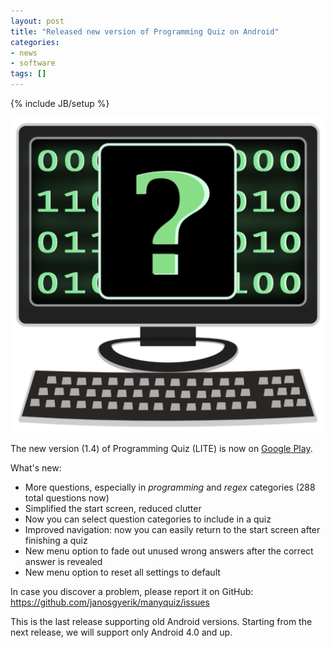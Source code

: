 ```yaml
---
layout: post
title: "Released new version of Programming Quiz on Android"
categories:
- news
- software
tags: []
---
```

{% include JB/setup %}

<span class="pull-right col-lg-2 col-md-2 col-sm-3"><a class="thumbnail" href="https://play.google.com/store/apps/details?id=com.manyquiz.programming.lite"><img alt="android" src="/assets/themes/images/apps/programming-quiz.png" /></a></span>

The new version (1.4) of Programming Quiz (LITE) is now on [Google Play](https://play.google.com/store/apps/details?id=com.manyquiz.programming.lite).

What's new:

* More questions, especially in *programming* and *regex* categories (288 total questions now)
* Simplified the start screen, reduced clutter
* Now you can select question categories to include in a quiz
* Improved navigation: now you can easily return to the start screen after finishing a quiz
* New menu option to fade out unused wrong answers after the correct answer is revealed
* New menu option to reset all settings to default

In case you discover a problem,
please report it on GitHub:
https://github.com/janosgyerik/manyquiz/issues

This is the last release supporting old Android versions.
Starting from the next release, we will support only Android 4.0 and up.
